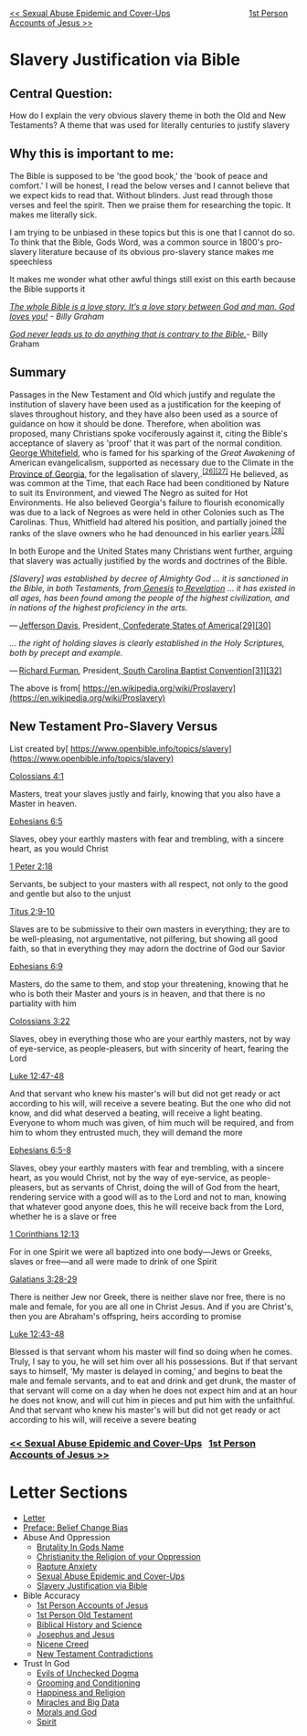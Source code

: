 [<< Sexual Abuse Epidemic and Cover-Ups](https://letter-to-christian-scholars.github.io/Letter-to-Christian-Scholars/Sexual-Abuse-Epidemic-And-Cover-Ups.html)
&nbsp;&nbsp;&nbsp;&nbsp;&nbsp;&nbsp;&nbsp;&nbsp;&nbsp;&nbsp;&nbsp;&nbsp;&nbsp;&nbsp;&nbsp;&nbsp;&nbsp;&nbsp;&nbsp;&nbsp;&nbsp;&nbsp;&nbsp;&nbsp;&nbsp;&nbsp;&nbsp;&nbsp;&nbsp;&nbsp;&nbsp;&nbsp;&nbsp; 
[1st Person Accounts of Jesus >>](https://letter-to-christian-scholars.github.io/Letter-to-Christian-Scholars/1st-Person-Accounts-Of-Jesus.html)

# **Slavery Justification via Bible**
## **Central Question:**

How do I explain the very obvious slavery theme in both the Old and New Testaments? A theme that was used for literally centuries to justify slavery


## **Why this is important to me:**

The Bible is supposed to be 'the good book,' the 'book of peace and comfort.' I will be honest, I read the below verses and I cannot believe that we expect kids to read that. Without blinders. Just read through those verses and feel the spirit. Then we praise them for researching the topic. It makes me literally sick.

I am trying to be unbiased in these topics but this is one that I cannot do so. To think that the Bible, Gods Word, was a common source in 1800's pro-slavery literature because of its obvious pro-slavery stance makes me speechless

It makes me wonder what other awful things still exist on this earth because the Bible supports it

_[The whole Bible is a love story. It’s a love story between God and man. God loves you!](https://twitter.com/bgea/status/1066512042025201665) - Billy Graham_

_[God never leads us to do anything that is contrary to the Bible.](https://twitter.com/billygraham/status/1306982836008898563?lang=en)_- Billy Graham


## **Summary**

Passages in the New Testament and Old which justify and regulate the institution of slavery have been used as a justification for the keeping of slaves throughout history, and they have also been used as a source of guidance on how it should be done. Therefore, when abolition was proposed, many Christians spoke vociferously against it, citing the Bible's acceptance of slavery as 'proof' that it was part of the normal condition.[ George Whitefield](https://en.wikipedia.org/wiki/George_Whitefield), who is famed for his sparking of the _Great Awakening_ of American evangelicalism, supported as necessary due to the Climate in the[ Province of Georgia](https://en.wikipedia.org/wiki/Province_of_Georgia), for the legalisation of slavery,.<sup><a href="https://en.wikipedia.org/wiki/Proslavery#cite_note-Cashin-26">[26][27]</a></sup> He believed, as was common at the Time, that each Race had been conditioned by Nature to suit its Environment, and viewed The Negro as suited for Hot Environments. He also believed Georgia's failure to flourish economically was due to a lack of Negroes as were held in other Colonies such as The Carolinas. Thus, Whitfield had altered his position, and partially joined the ranks of the slave owners who he had denounced in his earlier years.<sup><a href="https://en.wikipedia.org/wiki/Proslavery#cite_note-28">[28]</a></sup>

In both Europe and the United States many Christians went further, arguing that slavery was actually justified by the words and doctrines of the Bible.

_[Slavery] was established by decree of Almighty God ... it is sanctioned in the Bible, in both Testaments, from[ Genesis](https://en.wikipedia.org/wiki/Book_of_Genesis) to[ Revelation](https://en.wikipedia.org/wiki/Book_of_Revelation) ... it has existed in all ages, has been found among the people of the highest civilization, and in nations of the highest proficiency in the arts._

— [Jefferson Davis](https://en.wikipedia.org/wiki/Jefferson_Davis), President,[ Confederate States of America[29][30]](https://en.wikipedia.org/wiki/Confederate_States_of_America)

_... the right of holding slaves is clearly established in the Holy Scriptures, both by precept and example._

— [Richard Furman](https://en.wikipedia.org/wiki/Richard_Furman), President,[ South Carolina Baptist Convention[31][32]](https://en.wikipedia.org/wiki/Southern_Baptist_Convention#State_conventions)

The above is from[ https://en.wikipedia.org/wiki/Proslavery](https://en.wikipedia.org/wiki/Proslavery)


## **New Testament Pro-Slavery Versus**

List created by[ https://www.openbible.info/topics/slavery](https://www.openbible.info/topics/slavery)

[Colossians 4:1](https://www.biblegateway.com/passage/?search=Colossians+4%3A1&version=ESV)

Masters, treat your slaves justly and fairly, knowing that you also have a Master in heaven.

[Ephesians 6:5](https://www.biblegateway.com/passage/?search=Ephesians+6%3A5&version=ESV)

Slaves, obey your earthly masters with fear and trembling, with a sincere heart, as you would Christ

[1 Peter 2:18](https://www.biblegateway.com/passage/?search=1+Peter+2%3A18&version=ESV)

Servants, be subject to your masters with all respect, not only to the good and gentle but also to the unjust

[Titus 2:9-10](https://www.biblegateway.com/passage/?search=Titus+2%3A9-10&version=ESV)

Slaves are to be submissive to their own masters in everything; they are to be well-pleasing, not argumentative, not pilfering, but showing all good faith, so that in everything they may adorn the doctrine of God our Savior

[Ephesians 6:9](https://www.biblegateway.com/passage/?search=Ephesians+6%3A9&version=ESV)

Masters, do the same to them, and stop your threatening, knowing that he who is both their Master and yours is in heaven, and that there is no partiality with him

[Colossians 3:22](https://www.biblegateway.com/passage/?search=Colossians+3%3A22&version=ESV)

Slaves, obey in everything those who are your earthly masters, not by way of eye-service, as people-pleasers, but with sincerity of heart, fearing the Lord

[Luke 12:47-48](https://www.biblegateway.com/passage/?search=Luke+12%3A47-48&version=ESV)

And that servant who knew his master's will but did not get ready or act according to his will, will receive a severe beating. But the one who did not know, and did what deserved a beating, will receive a light beating. Everyone to whom much was given, of him much will be required, and from him to whom they entrusted much, they will demand the more

[Ephesians 6:5-8](https://www.biblegateway.com/passage/?search=Ephesians+6%3A5-8&version=ESV)

Slaves, obey your earthly masters with fear and trembling, with a sincere heart, as you would Christ, not by the way of eye-service, as people-pleasers, but as servants of Christ, doing the will of God from the heart, rendering service with a good will as to the Lord and not to man, knowing that whatever good anyone does, this he will receive back from the Lord, whether he is a slave or free

[1 Corinthians 12:13](https://www.biblegateway.com/passage/?search=1+Corinthians+12%3A13&version=ESV)

For in one Spirit we were all baptized into one body—Jews or Greeks, slaves or free—and all were made to drink of one Spirit

[Galatians 3:28-29](https://www.biblegateway.com/passage/?search=Galatians+3%3A28-29&version=ESV)

There is neither Jew nor Greek, there is neither slave nor free, there is no male and female, for you are all one in Christ Jesus. And if you are Christ's, then you are Abraham's offspring, heirs according to promise

[Luke 12:43-48](https://www.biblegateway.com/passage/?search=Luke+12%3A43-48&version=ESV)

Blessed is that servant whom his master will find so doing when he comes. Truly, I say to you, he will set him over all his possessions. But if that servant says to himself, ‘My master is delayed in coming,’ and begins to beat the male and female servants, and to eat and drink and get drunk, the master of that servant will come on a day when he does not expect him and at an hour he does not know, and will cut him in pieces and put him with the unfaithful. And that servant who knew his master's will but did not get ready or act according to his will, will receive a severe beating


### [<< Sexual Abuse Epidemic and Cover-Ups](https://letter-to-christian-scholars.github.io/Letter-to-Christian-Scholars/Sexual-Abuse-Epidemic-And-Cover-Ups.html) &nbsp; [1st Person Accounts of Jesus >>](https://letter-to-christian-scholars.github.io/Letter-to-Christian-Scholars/1st-Person-Accounts-Of-Jesus.html)


# Letter Sections
- [Letter](https://letter-to-christian-scholars.github.io/Letter-to-Christian-Scholars/index.html)
- [Preface: Belief Change Bias](https://letter-to-christian-scholars.github.io/Letter-to-Christian-Scholars/preface.html)
- Abuse And Oppression
  * [Brutality In Gods Name](https://letter-to-christian-scholars.github.io/Letter-to-Christian-Scholars/Brutality-In-Gods-Name.html)
  * [Christianity the Religion of your Oppression](https://letter-to-christian-scholars.github.io/Letter-to-Christian-Scholars/Christianity-The-Religion-Of-Your-Oppression.html)
  * [Rapture Anxiety](https://letter-to-christian-scholars.github.io/Letter-to-Christian-Scholars/Rapture-Anxiety.html)
  * [Sexual Abuse Epidemic and Cover-Ups](https://letter-to-christian-scholars.github.io/Letter-to-Christian-Scholars/Sexual-Abuse-Epidemic-And-Cover-Ups.html)
  * [Slavery Justification via Bible](https://letter-to-christian-scholars.github.io/Letter-to-Christian-Scholars/Slavery-Justification-Via-Bible.html)
- Bible Accuracy
  * [1st Person Accounts of Jesus](https://letter-to-christian-scholars.github.io/Letter-to-Christian-Scholars/1st-Person-Accounts-Of-Jesus.html)
  * [1st Person Old Testament](https://letter-to-christian-scholars.github.io/Letter-to-Christian-Scholars/1st-Person-Old-Testament.html)
  * [Biblical History and Science](https://letter-to-christian-scholars.github.io/Letter-to-Christian-Scholars/Biblical-History-And-Science.html)
  * [Josephus and Jesus](https://letter-to-christian-scholars.github.io/Letter-to-Christian-Scholars/Josephus-And-Jesus.html)
  * [Nicene Creed](https://letter-to-christian-scholars.github.io/Letter-to-Christian-Scholars/Nicene-Creed.html)
  * [New Testament Contradictions](https://letter-to-christian-scholars.github.io/Letter-to-Christian-Scholars/New-Testament-Contradictions.html)
- Trust In God
  * [Evils of Unchecked Dogma](https://letter-to-christian-scholars.github.io/Letter-to-Christian-Scholars/Evils-Of-Unchecked-Dogma.html)
  * [Grooming and Conditioning](https://letter-to-christian-scholars.github.io/Letter-to-Christian-Scholars/Grooming-And-Conditioning-In-Christianity.html)
  * [Happiness and Religion](https://letter-to-christian-scholars.github.io/Letter-to-Christian-Scholars/Happiness-And-Religion.html)
  * [Miracles and Big Data](https://letter-to-christian-scholars.github.io/Letter-to-Christian-Scholars/Miracles-And-Big-Data.html)
  * [Morals and God](https://letter-to-christian-scholars.github.io/Letter-to-Christian-Scholars/Morals-And-God.html)
  * [Spirit](https://letter-to-christian-scholars.github.io/Letter-to-Christian-Scholars/Spirit.html)
